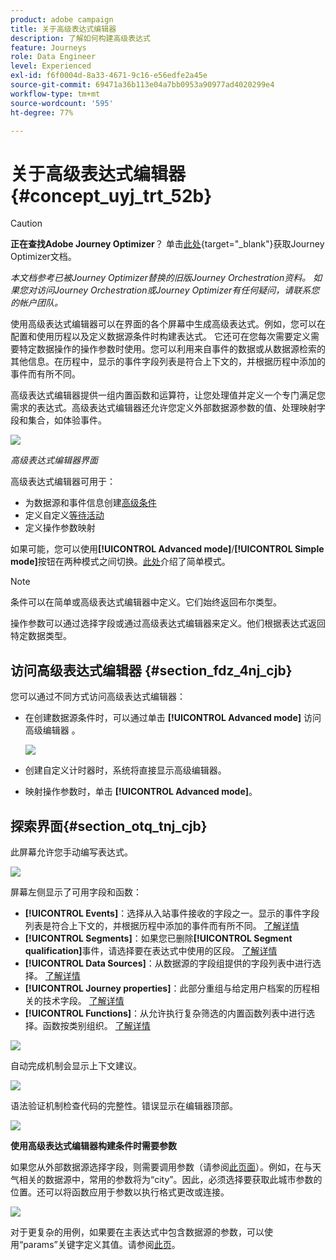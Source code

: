 ```yaml
---
product: adobe campaign
title: 关于高级表达式编辑器
description: 了解如何构建高级表达式
feature: Journeys
role: Data Engineer
level: Experienced
exl-id: f6f0004d-8a33-4671-9c16-e56edfe2a45e
source-git-commit: 69471a36b113e04a7bb0953a90977ad4020299e4
workflow-type: tm+mt
source-wordcount: '595'
ht-degree: 77%

---
```


# 关于高级表达式编辑器 {#concept_uyj_trt_52b}


>[!CAUTION]
>
>**正在查找Adobe Journey Optimizer**？ 单击[此处](https://experienceleague.adobe.com/zh-hans/docs/journey-optimizer/using/ajo-home){target="_blank"}获取Journey Optimizer文档。
>
>
>_本文档参考已被Journey Optimizer替换的旧版Journey Orchestration资料。 如果您对访问Journey Orchestration或Journey Optimizer有任何疑问，请联系您的帐户团队。_


使用高级表达式编辑器可以在界面的各个屏幕中生成高级表达式。例如，您可以在配置和使用历程以及定义数据源条件时构建表达式。
它还可在您每次需要定义需要特定数据操作的操作参数时使用。您可以利用来自事件的数据或从数据源检索的其他信息。在历程中，显示的事件字段列表是符合上下文的，并根据历程中添加的事件而有所不同。

高级表达式编辑器提供一组内置函数和运算符，让您处理值并定义一个专门满足您需求的表达式。高级表达式编辑器还允许您定义外部数据源参数的值、处理映射字段和集合，如体验事件。

![](../assets/journey65.png)

_高级表达式编辑器界面_

高级表达式编辑器可用于：

* 为数据源和事件信息创建[高级条件](../building-journeys/condition-activity.md#about_condition)
* 定义自定义[等待活动](../building-journeys/wait-activity.md#custom)
* 定义操作参数映射

如果可能，您可以使用&#x200B;**[!UICONTROL Advanced mode]**/**[!UICONTROL Simple mode]**&#x200B;按钮在两种模式之间切换。[此处](../building-journeys/condition-activity.md#about_condition)介绍了简单模式。

>[!NOTE]
>
>条件可以在简单或高级表达式编辑器中定义。它们始终返回布尔类型。
>
>操作参数可以通过选择字段或通过高级表达式编辑器来定义。他们根据表达式返回特定数据类型。

## 访问高级表达式编辑器 {#section_fdz_4nj_cjb}

您可以通过不同方式访问高级表达式编辑器：

* 在创建数据源条件时，可以通过单击 **[!UICONTROL Advanced mode]** 访问高级编辑器 。

  ![](../assets/journeyuc2_33.png)

* 创建自定义计时器时，系统将直接显示高级编辑器。
* 映射操作参数时，单击 **[!UICONTROL Advanced mode]**。

## 探索界面{#section_otq_tnj_cjb}

此屏幕允许您手动编写表达式。

![](../assets/journey70.png)

屏幕左侧显示了可用字段和函数：

* **[!UICONTROL Events]**：选择从入站事件接收的字段之一。显示的事件字段列表是符合上下文的，并根据历程中添加的事件而有所不同。 [了解详情](../event/about-events.md)
* **[!UICONTROL Segments]**：如果您已删除&#x200B;**[!UICONTROL Segment qualification]**&#x200B;事件，请选择要在表达式中使用的区段。 [了解详情](../segment/using-a-segment.md)
* **[!UICONTROL Data Sources]**：从数据源的字段组提供的字段列表中进行选择。 [了解详情](../datasource/about-data-sources.md)
* **[!UICONTROL Journey properties]**：此部分重组与给定用户档案的历程相关的技术字段。 [了解详情](../expression/journey-properties.md)
* **[!UICONTROL Functions]**：从允许执行复杂筛选的内置函数列表中进行选择。函数按类别组织。 [了解详情](../expression/functions.md)

![](../assets/journey65.png)

自动完成机制会显示上下文建议。

![](../assets/journey68.png)

语法验证机制检查代码的完整性。错误显示在编辑器顶部。

![](../assets/journey69.png)

**使用高级表达式编辑器构建条件时需要参数**

如果您从外部数据源选择字段，则需要调用参数（请参阅[此页面](../datasource/external-data-sources.md)）。例如，在与天气相关的数据源中，常用的参数将为“city”。因此，必须选择要获取此城市参数的位置。还可以将函数应用于参数以执行格式更改或连接。

![](../assets/journeyuc2_19.png)

对于更复杂的用例，如果要在主表达式中包含数据源的参数，可以使用“params”关键字定义其值。请参阅[此页](../expression/field-references.md)。
